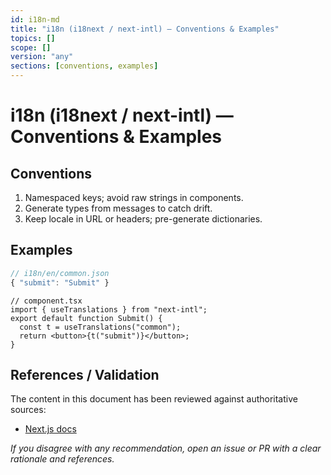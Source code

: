 ```yaml
---
id: i18n-md
title: "i18n (i18next / next-intl) — Conventions & Examples"
topics: []
scope: []
version: "any"
sections: [conventions, examples]
---
```

# i18n (i18next / next-intl) — Conventions & Examples

## Conventions
1. Namespaced keys; avoid raw strings in components.
2. Generate types from messages to catch drift.
3. Keep locale in URL or headers; pre-generate dictionaries.

## Examples
```ts
// i18n/en/common.json
{ "submit": "Submit" }
```
```tsx
// component.tsx
import { useTranslations } from "next-intl";
export default function Submit() {
  const t = useTranslations("common");
  return <button>{t("submit")}</button>;
}
```

## References / Validation

The content in this document has been reviewed against authoritative sources:
- [Next.js docs](https://nextjs.org/docs)

_If you disagree with any recommendation, open an issue or PR with a clear rationale and references._

